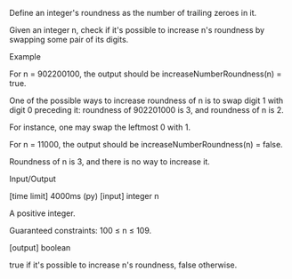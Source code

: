 Define an integer's roundness as the number of trailing zeroes in it.

Given an integer n, check if it's possible to increase n's roundness by swapping some pair of its digits.

Example

For n = 902200100, the output should be
increaseNumberRoundness(n) = true.

One of the possible ways to increase roundness of n is to swap digit 1 with digit 0 preceding it: roundness of 902201000 is 3, and roundness of n is 2.

For instance, one may swap the leftmost 0 with 1.

For n = 11000, the output should be
increaseNumberRoundness(n) = false.

Roundness of n is 3, and there is no way to increase it.

Input/Output

[time limit] 4000ms (py)
[input] integer n

A positive integer.

Guaranteed constraints:
100 ≤ n ≤ 109.

[output] boolean

true if it's possible to increase n's roundness, false otherwise.
